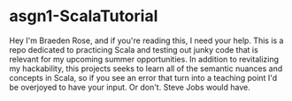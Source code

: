# asgn1-ScalaTutorial
Hey I'm Braeden Rose, and if you're reading this, I need your help. This is a repo dedicated to practicing Scala and testing out junky code that is relevant for my upcoming summer opportunities. In addition to revitalizing my hackability, this projects seeks to learn all of the semantic nuances and concepts in Scala, so if you see an error that turn into a teaching point I'd be overjoyed to have your input. Or don't. Steve Jobs would have.

